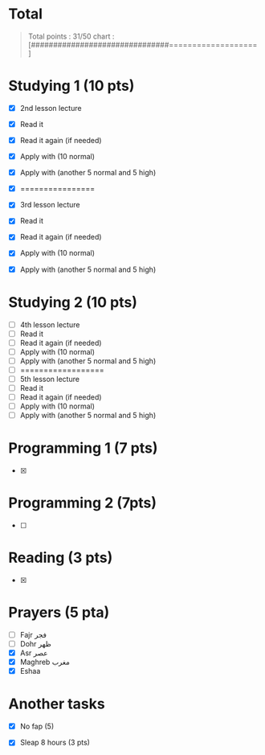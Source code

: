 # Total

> Total points : 31/50
> chart : [###############################=================== ]
# Studying 1 (10 pts)

- [x] 2nd lesson lecture
- [x] Read it
- [x] Read it again (if needed)
- [x] Apply with (10 normal)
- [x] Apply with (another 5 normal and 5 high)
- [x] ================
- [x] 3rd lesson lecture
- [x] Read it
- [x] Read it again (if needed)
- [x] Apply with (10 normal)
- [x] Apply with (another 5 normal and 5 high)


# Studying 2 (10 pts)

- [ ] 4th lesson lecture
- [ ] Read it
- [ ] Read it again (if needed)
- [ ] Apply with (10 normal)
- [ ] Apply with (another 5 normal and 5 high)
- [ ] ==================
- [ ] 5th lesson lecture
- [ ] Read it
- [ ] Read it again (if needed)
- [ ] Apply with (10 normal)
- [ ] Apply with (another 5 normal and 5 high)

# Programming 1 (7 pts)
- [x] 

# Programming 2 (7pts)
- [ ] 

# Reading (3 pts)
- [x] 

# Prayers (5 pta)
- [ ] Fajr فجر
- [ ] Dohr ظهر
- [x] Asr عصر
- [x] Maghreb مغرب
- [x] Eshaa 

# Another tasks
- [x] No fap (5)
- [x] Sleap 8 hours (3 pts)

